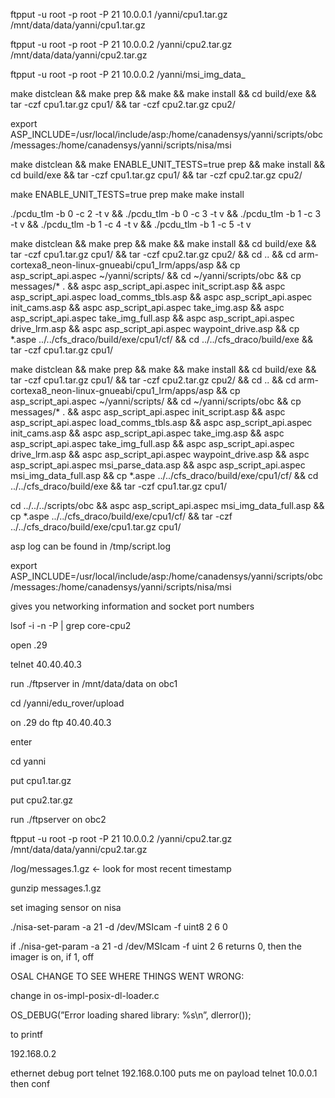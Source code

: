 ftpput -u root -p root -P 21 10.0.0.1 /yanni/cpu1.tar.gz /mnt/data/data/yanni/cpu1.tar.gz

ftpput -u root -p root -P 21 10.0.0.2 /yanni/cpu2.tar.gz /mnt/data/data/yanni/cpu2.tar.gz

ftpput -u root -p root -P 21 10.0.0.2 /yanni/msi_img_data_

make distclean && make prep && make && make install && cd build/exe && tar -czf cpu1.tar.gz cpu1/ && tar -czf cpu2.tar.gz cpu2/

export ASP_INCLUDE=/usr/local/include/asp:/home/canadensys/yanni/scripts/obc/messages:/home/canadensys/yanni/scripts/nisa/msi

make distclean && make ENABLE_UNIT_TESTS=true prep && make install && cd build/exe && tar -czf cpu1.tar.gz cpu1/ && tar -czf cpu2.tar.gz cpu2/

make ENABLE_UNIT_TESTS=true prep make make install

./pcdu_tlm -b 0 -c 2 -t v && ./pcdu_tlm -b 0 -c 3 -t v && ./pcdu_tlm -b 1 -c 3 -t v && ./pcdu_tlm -b 1 -c 4 -t v && ./pcdu_tlm -b 1 -c 5 -t v

make distclean && make prep && make && make install && cd build/exe && tar -czf cpu1.tar.gz cpu1/ && tar -czf cpu2.tar.gz cpu2/ && cd .. && cd arm-cortexa8_neon-linux-gnueabi/cpu1_lrm/apps/asp && cp asp_script_api.aspec ~/yanni/scripts/ && cd ~/yanni/scripts/obc && cp messages/* . && aspc asp_script_api.aspec init_script.asp && aspc asp_script_api.aspec load_comms_tbls.asp && aspc asp_script_api.aspec init_cams.asp && aspc asp_script_api.aspec take_img.asp && aspc asp_script_api.aspec take_img_full.asp && aspc asp_script_api.aspec drive_lrm.asp && aspc asp_script_api.aspec waypoint_drive.asp && cp *.aspe ../../cfs_draco/build/exe/cpu1/cf/ && cd ../../cfs_draco/build/exe && tar -czf cpu1.tar.gz cpu1/

make distclean && make prep && make && make install && cd build/exe && tar -czf cpu1.tar.gz cpu1/ && tar -czf cpu2.tar.gz cpu2/ && cd .. && cd arm-cortexa8_neon-linux-gnueabi/cpu1_lrm/apps/asp && cp asp_script_api.aspec ~/yanni/scripts/ && cd ~/yanni/scripts/obc && cp messages/* . && aspc asp_script_api.aspec init_script.asp && aspc asp_script_api.aspec load_comms_tbls.asp && aspc asp_script_api.aspec init_cams.asp && aspc asp_script_api.aspec take_img.asp && aspc asp_script_api.aspec take_img_full.asp && aspc asp_script_api.aspec drive_lrm.asp && aspc asp_script_api.aspec waypoint_drive.asp && aspc asp_script_api.aspec msi_parse_data.asp && aspc asp_script_api.aspec msi_img_data_full.asp && cp *.aspe ../../cfs_draco/build/exe/cpu1/cf/ && cd ../../cfs_draco/build/exe && tar -czf cpu1.tar.gz cpu1/

cd ../../../scripts/obc && aspc asp_script_api.aspec msi_img_data_full.asp && cp *.aspe ../../cfs_draco/build/exe/cpu1/cf/ && tar -czf ../../cfs_draco/build/exe/cpu1.tar.gz cpu1/

asp log can be found in /tmp/script.log

export ASP_INCLUDE=/usr/local/include/asp:/home/canadensys/yanni/scripts/obc/messages:/home/canadensys/yanni/scripts/nisa/msi

gives you networking information and socket port numbers

lsof -i -n -P | grep core-cpu2

open .29

telnet 40.40.40.3

run ./ftpserver in /mnt/data/data on obc1

cd /yanni/edu_rover/upload

on .29 do ftp 40.40.40.3

enter

cd yanni

put cpu1.tar.gz

put cpu2.tar.gz

run ./ftpserver on obc2

ftpput -u root -p root -P 21 10.0.0.2 /yanni/cpu2.tar.gz /mnt/data/data/yanni/cpu2.tar.gz

/log/messages.1.gz ← look for most recent timestamp

gunzip messages.1.gz

set imaging sensor on nisa

./nisa-set-param -a 21 -d /dev/MSIcam -f uint8 2 6 0

if ./nisa-get-param -a 21 -d /dev/MSIcam -f uint 2 6 returns 0, then the imager is on, if 1, off

OSAL CHANGE TO SEE WHERE THINGS WENT WRONG:

change in os-impl-posix-dl-loader.c

OS_DEBUG(”Error loading shared library: %s\n”, dlerror());

to printf


192.168.0.2

ethernet debug port
telnet 192.168.0.100
puts me on payload
telnet 10.0.0.1
then conf
